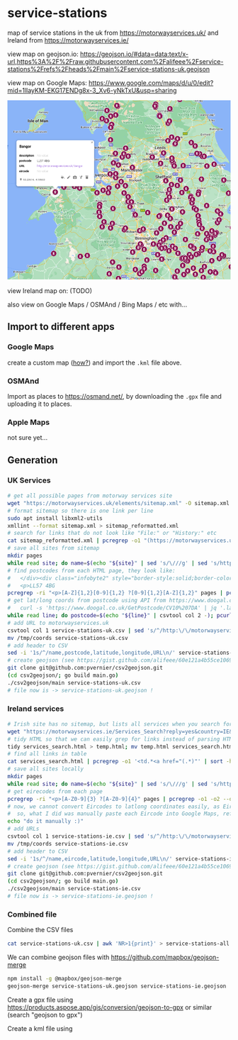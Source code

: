 # service-stations

map of service stations in the uk from <https://motorwayservices.uk/> and Ireland from <https://motorwayservices.ie/>

view map on geojson.io: <https://geojson.io/#data=data:text/x-url,https%3A%2F%2Fraw.githubusercontent.com%2Falifeee%2Fservice-stations%2Frefs%2Fheads%2Fmain%2Fservice-stations-uk.geojson>

view map on Google Maps: <https://www.google.com/maps/d/u/0/edit?mid=1llayKM-EKG17ENDg8x-3_Xv6-yNkTxU&usp=sharing>

![screenshot of map showing many markers, one is expanded](./images/map.png)

view Ireland map on: (TODO)

also view on Google Maps / OSMAnd / Bing Maps / etc with...

## Import to different apps

### Google Maps

create a custom map ([how?](https://www.google.com/maps/about/mymaps/)) and import the `.kml` file above.

### OSMAnd

Import as places to <https://osmand.net/>, by downloading the `.gpx` file and uploading it to places.

### Apple Maps

not sure yet...

## Generation

### UK Services

```bash
# get all possible pages from motorway services site
wget "https://motorwayservices.uk/elements/sitemap.xml" -O sitemap.xml
# format sitemap so there is one link per line
sudo apt install libxml2-utils 
xmllint --format sitemap.xml > sitemap_reformatted.xml
# search for links that do not look like "File:" or "History:" etc
cat sitemap_reformatted.xml | pcregrep -o1 "(https://motorwayservices.uk/[^:</]*)</loc>" | sort -h | uniq > pages.txt
# save all sites from sitemap
mkdir pages
while read site; do name=$(echo "${site}" | sed 's/\///g' | sed 's/https:motorwayservices.uk//g'); wget "${site}" -O "pages/${name}.html" --timeout=2 --tries=1; sleep 1; done <<< $(cat pages.txt)
# find postcodes from each HTML page, they look like:
#   </div><div class="infobyte2" style="border-style:solid;border-color: #00A34B"><b>Postcode:</b>
#   <p>LL57 4BG
pcregrep -ri "<p>[A-Z]{1,2}[0-9]{1,2} ?[0-9]{1,2}[A-Z]{1,2}" pages | pcregrep -o1 -o2 --om-separator="," "pages/(.*)\.html.*<p>([A-Z]{1,2}[0-9]{1,2} ?[0-9]{1,2}[A-Z]{1,2})" | sort -h > postcodes.csv 
# get lat/long coords from postcode using API from https://www.doogal.co.uk/BatchGeocoding
#   curl -s 'https://www.doogal.co.uk/GetPostcode/CV10%207DA' | jq '.latitude, .longitude' | paste -sd, -
while read line; do postcode=$(echo "${line}" | csvtool col 2 -); pcurlencoded=$(echo "${postcode}" | sed 's/ /%20/g'); curl -s "https://www.doogal.co.uk/GetPostcode/${pcurlencoded}" | jq '.latitude, .longitude' | paste -sd, - | echo "${line},"$(cat /dev/stdin) | tee -a service-stations-uk.csv; done < postcodes.csv
# add URL to motorwayservices.uk
csvtool col 1 service-stations-uk.csv | sed 's/^/http:\/\/motorwayservices.uk\//' | paste -d, service-stations-uk.csv - > /tmp/coords
mv /tmp/coords service-stations-uk.csv
# add header to CSV
sed -i '1s/^/name,postcode,latitude,longitude,URL\n/' service-stations-uk.csv
# create geojson (see https://gist.github.com/alifeee/60e121a4b55ce1069b003e1d94f0e046)
git clone git@github.com:pvernier/csv2geojson.git
(cd csv2geojson/; go build main.go)
./csv2geojson/main service-stations-uk.csv
# file now is -> service-stations-uk.geojson !
```

### Ireland services

```bash
# Irish site has no sitemap, but lists all services when you search for them, as there are not many
wget "https://motorwayservices.ie/Services_Search?reply=yes&country=IE&road=Any&brands=Any&operator=Any&access=Any&rating=None&ratingt=All" -O services_search.html
# tidy HTML so that we can easily grep for links instead of parsing HTML
tidy services_search.html > temp.html; mv temp.html services_search.html
# find all links in table
cat services_search.html | pcregrep -o1 '<td.*<a href="(.*)"' | sort -h | uniq | sed 's/^/https:\/\/motorwayservices.ie/' > pages.txt
# save all sites locally
mkdir pages
while read site; do name=$(echo "${site}" | sed 's/\///g' | sed 's/https:motorwayservices.ie//g'); wget "${site}" -O "pages/${name}.html" --timeout=2 --tries=1; sleep 1; done <<< $(cat pages.txt)
# get eirecodes from each page
pcregrep -ri "<p>[A-Z0-9]{3} ?[A-Z0-9]{4}" pages | pcregrep -o1 -o2 --om-separator="," "pages/(.*)\.html.*<p>([A-Z0-9]{3} ?[A-Z0-9]{4})" | sort -h > service-stations-ie.csv
# now, we cannot convert Eircodes to latlong coordinates easily, as Eircodes are proprietary(?)
#  so, what I did was manually paste each Eircode into Google Maps, refresh the page (to centre the page on the pin), and copy the coordinates from the URL
echo "do it manually :)"
# add URLs
csvtool col 1 service-stations-ie.csv | sed 's/^/http:\/\/motorwayservices.ie\//' | paste -d, service-stations-ie.csv - > /tmp/coords
mv /tmp/coords service-stations-ie.csv
# add header to CSV
sed -i '1s/^/name,eircode,latitude,longitude,URL\n/' service-stations-ie.csv
# create geojson (see https://gist.github.com/alifeee/60e121a4b55ce1069b003e1d94f0e046)
git clone git@github.com:pvernier/csv2geojson.git
(cd csv2geojson/; go build main.go)
./csv2geojson/main service-stations-ie.csv
# file now is -> service-stations-ie.geojson !
```

### Combined file

Combine the CSV files

```bash
cat service-stations-uk.csv | awk 'NR>1{print}' > service-stations-all.csv; cat service-stations-ie.csv | awk 'NR>1{print}' >> service-stations-all.csv; sed -i '1s/^/name,postcode\/eircode\/etc,latitude,longitude,URL\n/' service-stations-all.csv
```

We can combine geojson files with <https://github.com/mapbox/geojson-merge>

```bash
npm install -g @mapbox/geojson-merge
geojson-merge service-stations-uk.geojson service-stations-ie.geojson  > service-stations-all.geojson
```

Create a gpx file using <https://products.aspose.app/gis/conversion/geojson-to-gpx> or similar (search "geojson to gpx")

Create a kml file using 

